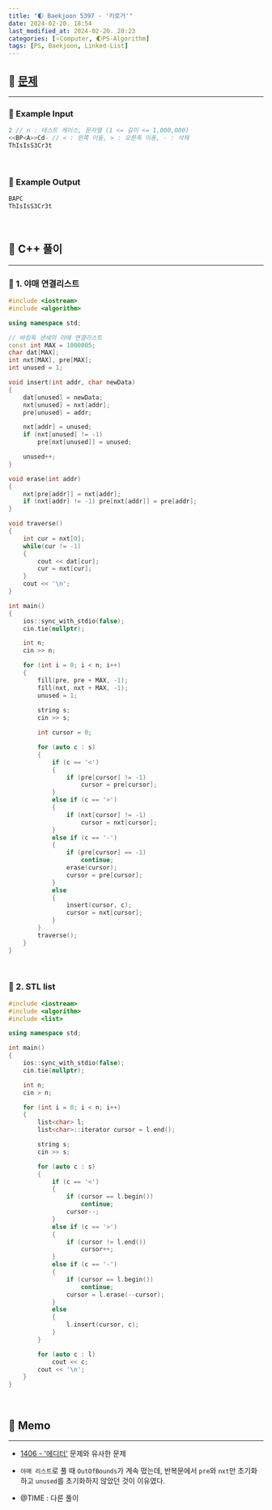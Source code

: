 ```yaml
---
title: "🌓 Baekjoon 5397 - '키로거'"
date: 2024-02-20. 18:54
last_modified_at: 2024-02-20. 20:23
categories: [⭐Computer, 🌓PS-Algorithm]
tags: [PS, Baekjoon, Linked-List]
---
```


## **💫 [문제](https://www.acmicpc.net/problem/5397)**

---

### **🫧 Example Input**

```cpp
2 // n : 테스트 케이스, 문자열 (1 <= 길이 <= 1,000,000)
<<BP<A>>Cd- // < : 왼쪽 이동, > : 오른족 이동, - : 삭제
ThIsIsS3Cr3t
```

<br>

<!-- ---- ---- ---- ----  ---- ---- ---- ----  ---- ---- ---- ----  ---- ---- ---- ---- -->

### **🫧 Example Output**

```cpp
BAPC
ThIsIsS3Cr3t
```

<br>

<!-- ---- ---- ---- ----  ---- ---- ---- ----  ---- ---- ---- ----  ---- ---- ---- ---- -->

## **💫 C++ 풀이**

---

### **🫧 1. 야매 연결리스트**

```cpp
#include <iostream>
#include <algorithm>

using namespace std;

// 바킹독 센세의 야매 연결리스트
const int MAX = 1000005;
char dat[MAX];
int nxt[MAX], pre[MAX];
int unused = 1;

void insert(int addr, char newData)
{
	dat[unused] = newData;
	nxt[unused] = nxt[addr];
	pre[unused] = addr;

	nxt[addr] = unused;
	if (nxt[unused] != -1)
		pre[nxt[unused]] = unused;

	unused++;
}

void erase(int addr)
{
	nxt[pre[addr]] = nxt[addr];
	if (nxt[addr] != -1) pre[nxt[addr]] = pre[addr];
}

void traverse()
{
	int cur = nxt[0];
	while(cur != -1)
	{
		cout << dat[cur];
		cur = nxt[cur];
	}
	cout << '\n';
}

int main()
{
	ios::sync_with_stdio(false);
	cin.tie(nullptr);

	int n;
	cin >> n;

	for (int i = 0; i < n; i++)
	{
		fill(pre, pre + MAX, -1);
		fill(nxt, nxt + MAX, -1);
		unused = 1;
		
		string s;
		cin >> s;

		int cursor = 0;

		for (auto c : s)
		{
			if (c == '<')
			{
				if (pre[cursor] != -1)
					cursor = pre[cursor];
			}
			else if (c == '>')
			{
				if (nxt[cursor] != -1)
					cursor = nxt[cursor];
			}
			else if (c == '-')
			{
				if (pre[cursor] == -1)
					continue;
				erase(cursor);
				cursor = pre[cursor];
			}
			else
			{
				insert(cursor, c);
				cursor = nxt[cursor];
			}
		}
		traverse();
	}
}
```

<br>

<!-- ---- ---- ---- ----  ---- ---- ---- ----  ---- ---- ---- ----  ---- ---- ---- ---- -->

### **🫧 2. STL list**

```cpp
#include <iostream>
#include <algorithm>
#include <list>

using namespace std;

int main()
{
	ios::sync_with_stdio(false);
	cin.tie(nullptr);

	int n;
	cin > n;

	for (int i = 0; i < n; i++)
	{
		list<char> l;
		list<char>::iterator cursor = l.end();

		string s;
		cin >> s;

		for (auto c : s)
		{
			if (c == '<')
			{
				if (cursor == l.begin())
					continue;
				cursor--;
			}
			else if (c == '>')
			{
				if (cursor != l.end())
					cursor++;
			}
			else if (c == '-')
			{
				if (cursor == l.begin())
					continue;
				cursor = l.erase(--cursor);
			}
			else
			{
				l.insert(cursor, c);
			}
		}

		for (auto c : l)
			cout << c;
		cout << '\n';
	}
}
```

<br>

<!-- ---- ---- ---- ----  ---- ---- ---- ----  ---- ---- ---- ----  ---- ---- ---- ---- -->

## **💫 Memo**

---

- [1406 - '에디터'](https://mascari4615.github.io/posts/Baekjoon-1406/) 문제와 유사한 문제

- `야매 리스트`로 풀 때 `OutOfBounds`가 계속 떴는데, 반복문에서 `pre`와 `nxt`만 초기화하고 `unused`를 초기화하지 않았던 것이 이유였다.

- @TIME : 다른 풀이
